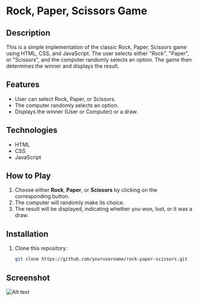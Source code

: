 # Rock, Paper, Scissors Game

## Description

This is a simple implementation of the classic Rock, Paper, Scissors game using HTML, CSS, and JavaScript. The user selects either "Rock", "Paper", or "Scissors", and the computer randomly selects an option. The game then determines the winner and displays the result.

## Features

- User can select Rock, Paper, or Scissors.
- The computer randomly selects an option.
- Displays the winner (User or Computer) or a draw.

## Technologies

- HTML
- CSS
- JavaScript

## How to Play

1. Choose either **Rock**, **Paper**, or **Scissors** by clicking on the corresponding button.
2. The computer will randomly make its choice.
3. The result will be displayed, indicating whether you won, lost, or it was a draw.

## Installation

1. Clone this repository:
   ```bash
   git clone https://github.com/yourusername/rock-paper-scissors.git

## Screenshot

![Alt text](images/Sc-1.png)

